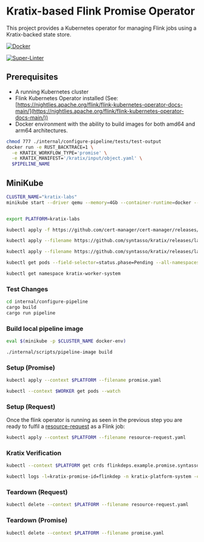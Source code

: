 # Kratix-based Flink Promise Operator

This project provides a Kubernetes operator for managing Flink jobs using a Kratix-backed state store.

[![Docker](https://github.com/opencredo/promise-flink/actions/workflows/docker-publish.yml/badge.svg?branch=main)](https://github.com/opencredo/promise-flink/actions/workflows/docker-publish.yml)

[![Super-Linter](https://github.com/opencredo/promise-flink/actions/workflows/lint.yml/badge.svg)](https://github.com/marketplace/actions/super-linter)

## Prerequisites

- A running Kubernetes cluster
- Flink Kubernetes Operator installed (See: [https://nightlies.apache.org/flink/flink-kubernetes-operator-docs-main/](https://nightlies.apache.org/flink/flink-kubernetes-operator-docs-main/))
- Docker environment with the ability to build images for both amd64 and arm64 architectures.

```bash
chmod 777 ./internal/configure-pipeline/tests/test-output
docker run -e RUST_BACKTRACE=1 \
  -e KRATIX_WORKFLOW_TYPE='promise' \
  -e KRATIX_MANIFEST='/kratix/input/object.yaml' \
  $PIPELINE_NAME
```

## MiniKube

```bash
CLUSTER_NAME="kratix-labs"
minikube start --driver qemu --memory=4Gb --container-runtime=docker --nodes 1 -p $CLUSTER_NAME --cni=auto --addons=default-storageclass,registry,storage-provisioner

```

```bash

export PLATFORM=kratix-labs

kubectl apply -f https://github.com/cert-manager/cert-manager/releases/download/v1.12.0/cert-manager.yaml

kubectl apply --filename https://github.com/syntasso/kratix/releases/latest/download/install-all-in-one.yaml

kubectl apply --filename https://github.com/syntasso/kratix/releases/latest/download/config-all-in-one.yaml

kubectl get pods --field-selector=status.phase=Pending --all-namespaces

kubectl get namespace kratix-worker-system
```

### Test Changes
```bash
cd internal/configure-pipeline
cargo build
cargo run pipeline
```

### Build local pipeline image
```bash
eval $(minikube -p $CLUSTER_NAME docker-env)

./internal/scripts/pipeline-image build


```


### Setup (Promise)
```bash
kubectl apply --context $PLATFORM --filename promise.yaml

```
```bash
kubectl --context $WORKER get pods --watch
```

### Setup (Request)
Once the flink operator is running as seen in the previous step you are ready to fulfil a [resource-request](resource-request.yaml) as a Flink job:
```bash
kubectl apply --context $PLATFORM --filename resource-request.yaml
```


### Kratix Verification
```bash 
kubectl --context $PLATFORM get crds flinkdeps.example.promise.syntasso.io

kubectl logs -l=kratix-promise-id=flinkdep -n kratix-platform-system -c flinkdep-promise-pipeline

```

### Teardown (Request)
```bash
kubectl delete --context $PLATFORM --filename resource-request.yaml
```

### Teardown (Promise)
```bash
kubectl delete --context $PLATFORM --filename promise.yaml

```
